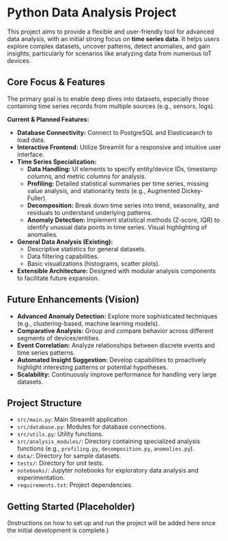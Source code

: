 # Python Data Analysis Project

This project aims to provide a flexible and user-friendly tool for advanced data analysis, with an initial strong focus on **time series data**. It helps users explore complex datasets, uncover patterns, detect anomalies, and gain insights, particularly for scenarios like analyzing data from numerous IoT devices.

## Core Focus & Features

The primary goal is to enable deep dives into datasets, especially those containing time series records from multiple sources (e.g., sensors, logs).

**Current & Planned Features:**

*   **Database Connectivity:** Connect to PostgreSQL and Elasticsearch to load data.
*   **Interactive Frontend:** Utilize Streamlit for a responsive and intuitive user interface.
*   **Time Series Specialization:**
    *   **Data Handling:** UI elements to specify entity/device IDs, timestamp columns, and metric columns for analysis.
    *   **Profiling:** Detailed statistical summaries per time series, missing value analysis, and stationarity tests (e.g., Augmented Dickey-Fuller).
    *   **Decomposition:** Break down time series into trend, seasonality, and residuals to understand underlying patterns.
    *   **Anomaly Detection:** Implement statistical methods (Z-score, IQR) to identify unusual data points in time series. Visual highlighting of anomalies.
*   **General Data Analysis (Existing):**
    *   Descriptive statistics for general datasets.
    *   Data filtering capabilities.
    *   Basic visualizations (histograms, scatter plots).
*   **Extensible Architecture:** Designed with modular analysis components to facilitate future expansion.

## Future Enhancements (Vision)

*   **Advanced Anomaly Detection:** Explore more sophisticated techniques (e.g., clustering-based, machine learning models).
*   **Comparative Analysis:** Group and compare behavior across different segments of devices/entities.
*   **Event Correlation:** Analyze relationships between discrete events and time series patterns.
*   **Automated Insight Suggestion:** Develop capabilities to proactively highlight interesting patterns or potential hypotheses.
*   **Scalability:** Continuously improve performance for handling very large datasets.

## Project Structure

*   `src/main.py`: Main Streamlit application.
*   `src/database.py`: Modules for database connections.
*   `src/utils.py`: Utility functions.
*   `src/analysis_modules/`: Directory containing specialized analysis functions (e.g., `profiling.py`, `decomposition.py`, `anomalies.py`).
*   `data/`: Directory for sample datasets.
*   `tests/`: Directory for unit tests.
*   `notebooks/`: Jupyter notebooks for exploratory data analysis and experimentation.
*   `requirements.txt`: Project dependencies.

## Getting Started (Placeholder)

(Instructions on how to set up and run the project will be added here once the initial development is complete.)